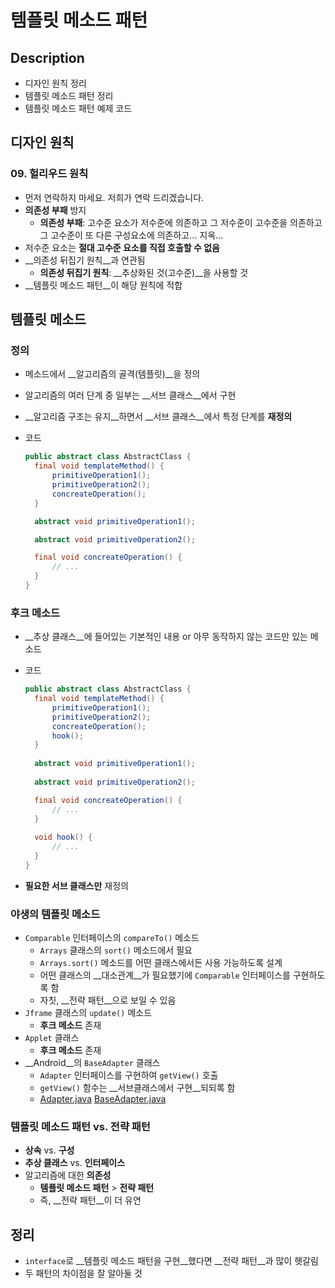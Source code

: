 # 템플릿 메소드 패턴

## Description

- 디자인 원칙 정리
- 템플릿 메소드 패턴 정리
- 템플릿 메소드 패턴 예제 코드

## 디자인 원칙

### 09. 헐리우드 원칙

- 먼저 연락하지 마세요. 저희가 연락 드리겠습니다.
- __의존성 부패__ 방지
  - __의존성 부패__: 고수준 요소가 저수준에 의존하고 그 저수준이 고수준을 의존하고 그 고수준이 또 다른 구성요소에 의존하고… 지옥...
- 저수준 요소는 __절대 고수준 요소를 직접 호출할 수 없음__
- __의존성 뒤집기 원칙__과 연관됨
  - __의존성 뒤집기 원칙__: __추상화된 것(고수준)__을 사용할 것
- __템플릿 메소드 패턴__이 해당 원칙에 적합

## 템플릿 메소드

### 정의

- 메소드에서 __알고리즘의 골격(템플릿)__을 정의

- 알고리즘의 여러 단계 중 일부는 __서브 클래스__에서 구현

- __알고리즘 구조는 유지__하면서 __서브 클래스__에서 특정 단계를 __재정의__

- 코드

  ```java
  public abstract class AbstractClass {
  	final void templateMethod() {
      	primitiveOperation1();
      	primitiveOperation2();
      	concreateOperation();
  	}

  	abstract void primitiveOperation1();

  	abstract void primitiveOperation2();

  	final void concreateOperation() {
      	// ...
  	}
  }
  ```



### 후크 메소드

- __추상 클래스__에 들어있는 기본적인 내용 or 아무 동작하지 않는 코드만 있는 메소드

- 코드

  ``` java
  public abstract class AbstractClass {
  	final void templateMethod() {
      	primitiveOperation1();
      	primitiveOperation2();
      	concreateOperation();
      	hook();
  	}
    
  	abstract void primitiveOperation1();
    
  	abstract void primitiveOperation2();

  	final void concreateOperation() {
      	// ...
  	}
    
  	void hook() {
  		// ...
  	}
  }
  ```

- __필요한 서브 클래스만__ 재정의


### 야생의 템플릿 메소드

- `Comparable` 인터페이스의 `compareTo()` 메소드
  - `Arrays` 클래스의 `sort()` 메소드에서 필요
  - `Arrays.sort()` 메소드를 어떤 클래스에서든 사용 가능하도록 설계
  - 어떤 클래스의 __대소관계__가 필요했기에 `Comparable` 인터페이스를 구현하도록 함
  - 자칫, __전략 패턴__으로 보일 수 있음
- `Jframe` 클래스의 `update()` 메소드
  - __후크 메소드__ 존재
- `Applet` 클래스
  - __후크 메소드__ 존재
- __Android__의 `BaseAdapter` 클래스
  - `Adapter` 인터페이스를 구현하여 `getView()` 호출
  - `getView()` 함수는 __서브클래스에서 구현__되되록 함
  - [Adapter.java](https://github.com/android/platform_frameworks_base/blob/master/core/java/android/widget/Adapter.java) [BaseAdapter.java](https://android.googlesource.com/platform/frameworks/base/+/master/core/java/android/widget/BaseAdapter.java)


### 템플릿 메소드 패턴 vs. 전략 패턴

- __상속__ vs. __구성__
- __추상 클래스__ vs. __인터페이스__
- 알고리즘에 대한 __의존성__
  - __템플릿 메소드 패턴__ > __전략 패턴__
  - 즉, __전략 패턴__이 더 유연

## 정리

- `interface`로 __템플릿 메소드 패턴을 구현__했다면 __전략 패턴__과 많이 헷갈림
- 두 패턴의 차이점을 잘 알아둘 것
